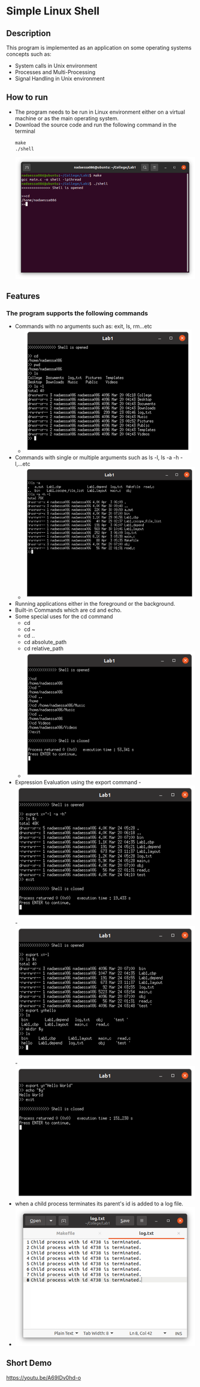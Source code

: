 # Simple Linux Shell
## Description
This program is implemented as an application on some operating systems concepts such as:
  - System calls in Unix environment
  - Processes and Multi-Processing
  - Signal Handling in Unix environment
## How to run
  - The program needs to be run in Linux environment either on a virtual machine or as the main operating system.
  - Download the source code and run the following command in the terminal
     ```
     make
    ./shell
    ```
    ![Run](/Screenshots/run.png)
## Features
### The program supports the following commands
  - Commands with no arguments such as: exit, ls, rm...etc
    - ![General Commands](/Screenshots/commands.png)
  - Commands with single or multiple arguments such as ls -l, ls -a -h -l,...etc
    - ![Single and Multiple Commands](/Screenshots/arguments.png)
  - Running applications either in the foreground or the background.
  - Built-in Commands which are cd and echo.
  - Some special uses for the cd command
    - cd 
    - cd ~
    - cd ..
    - cd absolute_path
    - cd relative_path
    - ![cd Command](/Screenshots/cd.png)
   - Expression Evaluation using the export command
    - ![Expression Evaluation](/Screenshots/expression-evaluation.png)
    - ![Expression Evaluation 2](/Screenshots/expression-evaluation2.png)
    - ![Expression Evaluation 3](/Screenshots/expression-evaluation3.png)
  - when a child process terminates its parent's id is added to a log file.
   - ![Log file](/Screenshots/log.png)
## Short Demo
https://youtu.be/A69IDv0hd-o